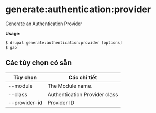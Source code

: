 # generate:authentication:provider
Generate an Authentication Provider

**Usage:**
```
$ drupal generate:authentication:provider [options]
$ gap  
```

## Các tùy chọn có sẵn
Tùy chọn | Các chi tiết
-------|-------------
--module | The Module name.
--class | Authentication Provider class
--provider-id | Provider ID
